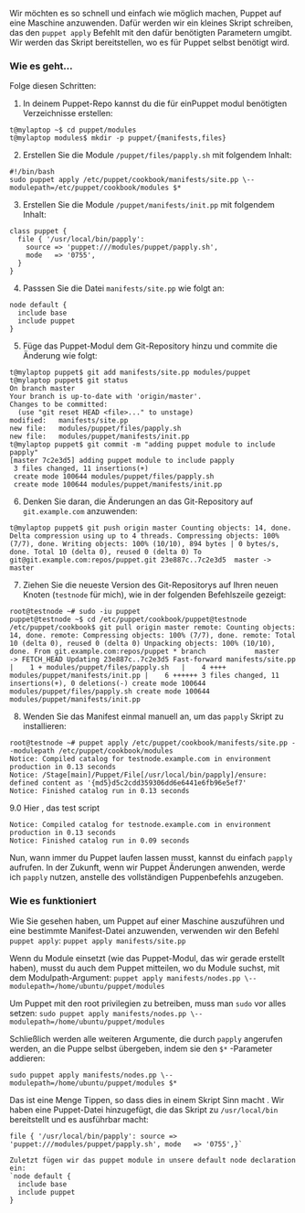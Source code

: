 Wir möchten es so schnell und einfach wie möglich machen, Puppet auf eine Maschine anzuwenden. 
Dafür werden wir ein kleines Skript schreiben, das den `puppet apply` Befehlt mit den dafür benötigten Parametern umgibt. Wir werden das Skript bereitstellen, wo es für Puppet selbst benötigt wird.

### Wie es geht...

Folge diesen Schritten:

1. In deinem Puppet-Repo kannst du die für einPuppet modul benötigten Verzeichnisse erstellen:
```
t@mylaptop ~$ cd puppet/modules
t@mylaptop modules$ mkdir -p puppet/{manifests,files}
```

2. Erstellen Sie die Module `/puppet/files/papply.sh` mit folgendem Inhalt:
```
#!/bin/bash 
sudo puppet apply /etc/puppet/cookbook/manifests/site.pp \--modulepath=/etc/puppet/cookbook/modules $*
```

3. Erstellen Sie die Module `/puppet/manifests/init.pp` mit folgendem Inhalt:
```
class puppet {
  file { '/usr/local/bin/papply':
    source => 'puppet:///modules/puppet/papply.sh',
    mode   => '0755',
  }
}
```

4. Passsen Sie die Datei `manifests/site.pp` wie folgt an:
```
node default {
  include base
  include puppet
}
```

5. Füge das Puppet-Modul dem Git-Repository hinzu und commite die Änderung wie folgt:
```
t@mylaptop puppet$ git add manifests/site.pp modules/puppet
t@mylaptop puppet$ git status
On branch master
Your branch is up-to-date with 'origin/master'.
Changes to be committed:
  (use "git reset HEAD <file>..." to unstage)
modified:   manifests/site.pp
new file:   modules/puppet/files/papply.sh
new file:   modules/puppet/manifests/init.pp
t@mylaptop puppet$ git commit -m "adding puppet module to include papply"
[master 7c2e3d5] adding puppet module to include papply
 3 files changed, 11 insertions(+)
 create mode 100644 modules/puppet/files/papply.sh
 create mode 100644 modules/puppet/manifests/init.pp
```

6. Denken Sie daran, die Änderungen an das Git-Repository auf `git.example.com` anzuwenden:
```
t@mylaptop puppet$ git push origin master Counting objects: 14, done. Delta compression using up to 4 threads. Compressing objects: 100% (7/7), done. Writing objects: 100% (10/10), 894 bytes | 0 bytes/s, done. Total 10 (delta 0), reused 0 (delta 0) To git@git.example.com:repos/puppet.git 23e887c..7c2e3d5  master -> master
```

7. Ziehen Sie die neueste Version des Git-Repositorys auf Ihren neuen Knoten (`testnode` für mich), wie in der folgenden Befehlszeile gezeigt:
```
root@testnode ~# sudo -iu puppet
puppet@testnode ~$ cd /etc/puppet/cookbook/puppet@testnode /etc/puppet/cookbook$ git pull origin master remote: Counting objects: 14, done. remote: Compressing objects: 100% (7/7), done. remote: Total 10 (delta 0), reused 0 (delta 0) Unpacking objects: 100% (10/10), done. From git.example.com:repos/puppet * branch            master     -> FETCH_HEAD Updating 23e887c..7c2e3d5 Fast-forward manifests/site.pp                |    1 + modules/puppet/files/papply.sh   |    4 ++++ modules/puppet/manifests/init.pp |    6 ++++++ 3 files changed, 11 insertions(+), 0 deletions(-) create mode 100644 modules/puppet/files/papply.sh create mode 100644 modules/puppet/manifests/init.pp
```

8. Wenden Sie das Manifest einmal manuell an, um das `papply` Skript zu installieren:
```
root@testnode ~# puppet apply /etc/puppet/cookbook/manifests/site.pp --modulepath /etc/puppet/cookbook/modules
Notice: Compiled catalog for testnode.example.com in environment production in 0.13 seconds
Notice: /Stage[main]/Puppet/File[/usr/local/bin/papply]/ensure: defined content as '{md5}d5c2cdd359306dd6e6441e6fb96e5ef7'
Notice: Finished catalog run in 0.13 seconds
```

9.0 Hier , das test script 
```root@testnode ~# papply
Notice: Compiled catalog for testnode.example.com in environment production in 0.13 seconds
Notice: Finished catalog run in 0.09 seconds

```

Nun, wann immer du Puppet laufen lassen musst, kannst du einfach `papply` aufrufen. 
In der Zukunft, wenn wir Puppet Änderungen anwenden, werde ich `papply` nutzen, anstelle des vollständigen Puppenbefehls anzugeben.


### Wie es funktioniert

Wie Sie gesehen haben, um Puppet auf einer Maschine auszuführen und eine bestimmte Manifest-Datei anzuwenden, verwenden wir den Befehl `puppet apply`:
`puppet apply manifests/site.pp`


Wenn du Module einsetzt (wie das Puppet-Modul, das wir gerade erstellt haben), musst du auch dem Puppet mitteilen, wo du Module suchst, mit dem Modulpath-Argument:
`puppet apply manifests/nodes.pp \--modulepath=/home/ubuntu/puppet/modules`

Um Puppet mit den root privilegien zu betreiben, muss man `sudo` vor alles setzen:
`sudo puppet apply manifests/nodes.pp \--modulepath=/home/ubuntu/puppet/modules`

Schließlich werden alle weiteren Argumente, die durch `papply` angerufen werden, an die Puppe selbst übergeben, indem sie den `$*` -Parameter addieren:

`sudo puppet apply manifests/nodes.pp \--modulepath=/home/ubuntu/puppet/modules $*`

Das ist eine Menge Tippen, so dass dies in einem Skript Sinn macht . Wir haben eine Puppet-Datei hinzugefügt, die das Skript zu `/usr/local/bin` bereitstellt und es ausführbar macht:

```
file { '/usr/local/bin/papply': source => 'puppet:///modules/puppet/papply.sh', mode   => '0755',}`

Zuletzt fügen wir das puppet module in unsere default node declaration ein:
`node default {
  include base
  include puppet
}
```

